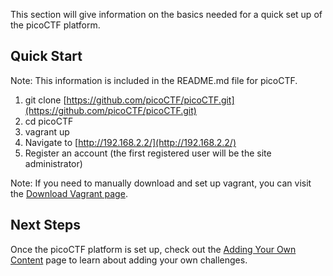 This section will give information on the basics needed for a quick set up of the picoCTF platform.

## Quick Start
Note: This information is included in the README.md file for picoCTF.

1. git clone [https://github.com/picoCTF/picoCTF.git](https://github.com/picoCTF/picoCTF.git)
1. cd picoCTF
1. vagrant up
1. Navigate to [http://192.168.2.2/](http://192.168.2.2/)
1. Register an account (the first registered user will be the site administrator)

Note: If you need to manually download and set up vagrant, you can visit the [Download Vagrant page](https://www.vagrantup.com/downloads.html).

## Next Steps
Once the picoCTF platform is set up, check out the [Adding Your Own Content](./adding-your-own-content.md) page to learn about adding your own challenges.
